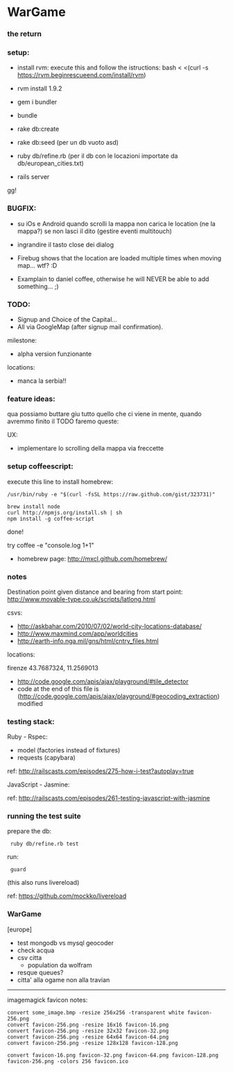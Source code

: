 # WarGame 
### the return

### setup:

- install rvm: 
    execute this and follow the istructions:
      bash < <(curl -s https://rvm.beginrescueend.com/install/rvm)

- rvm install 1.9.2
- gem i bundler
- bundle
- rake db:create
- rake db:seed (per un db vuoto asd)
- ruby db/refine.rb  (per il db con le locazioni importate da db/european_cities.txt)
- rails server

gg!
### BUGFIX:

- su iOs e Android quando scrolli la mappa non carica le location (ne la mappa?) se non lasci il dito (gestire eventi multitouch)

- ingrandire il tasto close dei dialog

- Firebug shows that the location are loaded multiple times when moving map... wtf? :D

- Examplain to daniel coffee, otherwise he will NEVER be able to add something... ;)

### TODO:

- Signup and Choice of the Capital...
- All via GoogleMap (after signup mail confirmation).

milestone:

- alpha version funzionante

locations:

- manca la serbia!!


### feature ideas:

qua possiamo buttare giu tutto quello che ci viene in mente, quando avremmo finito il TODO faremo queste:


UX:

- implementare lo scrolling della mappa via freccette


### setup coffeescript:

execute this line to install homebrew:

    /usr/bin/ruby -e "$(curl -fsSL https://raw.github.com/gist/323731)"

    brew install node
    curl http://npmjs.org/install.sh | sh
    npm install -g coffee-script

done!

try coffee -e "console.log 1+1"

- homebrew page: http://mxcl.github.com/homebrew/


### notes

Destination point given distance and bearing from start point:
http://www.movable-type.co.uk/scripts/latlong.html 


csvs:
- http://askbahar.com/2010/07/02/world-city-locations-database/
- http://www.maxmind.com/app/worldcities
- http://earth-info.nga.mil/gns/html/cntry_files.html

locations:

firenze
43.7687324, 11.2569013


- http://code.google.com/apis/ajax/playground/#tile_detector
- code at the end of this file is (http://code.google.com/apis/ajax/playground/#geocoding_extraction) modified

### testing stack:

Ruby - Rspec:
  
- model (factories instead of fixtures)
- requests (capybara)

ref: http://railscasts.com/episodes/275-how-i-test?autoplay=true

JavaScript - Jasmine:

ref: http://railscasts.com/episodes/261-testing-javascript-with-jasmine

### running the test suite

prepare the db:

     ruby db/refine.rb test

run:

     guard 

(this also runs livereload)

ref: https://github.com/mockko/livereload


### WarGame

[europe]
- test mongodb vs mysql geocoder
- check acqua
- csv citta
  - population da wolfram
- resque queues?
- citta' alla ogame non alla travian



-----

imagemagick favicon notes:
   
    convert some_image.bmp -resize 256x256 -transparent white favicon-256.png
    convert favicon-256.png -resize 16x16 favicon-16.png
    convert favicon-256.png -resize 32x32 favicon-32.png
    convert favicon-256.png -resize 64x64 favicon-64.png
    convert favicon-256.png -resize 128x128 favicon-128.png
    
    convert favicon-16.png favicon-32.png favicon-64.png favicon-128.png favicon-256.png -colors 256 favicon.ico